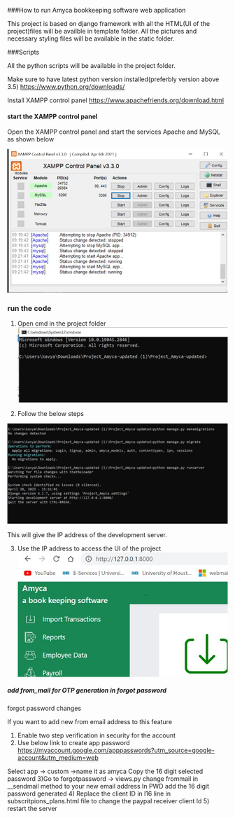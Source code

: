 ###How to run Amyca bookkeeping software web application

This project is based on django framework with all the HTML(UI of the project)files will be availble in template folder.
All the pictures and necessary styling files will be available in the static folder.

###Scripts

All the python scripts will be available in the project folder.


Make sure to have latest python version installed(preferbly version above 3.5)
https://www.python.org/downloads/

Install XAMPP control panel
https://www.apachefriends.org/download.html
#### start the XAMPP control panel

Open the XAMPP control panel and start the services Apache and MySQL as shown below

![Referenceimage](/xampp.JPG)

### run the code

1) Open cmd in the project folder
![Referenceimage](/pic1.JPG)

2)  Follow the below steps 

![Referenceimage](/pic2.JPG)

This will give the IP address of the development server.

3) Use the IP address to access the UI of the project
![Referenceimage](/pic3.JPG)


##### add from_mail for OTP generation in forgot password
forgot password changes

If you want to add new from email address to this feature 
1) Enable two step verification in security for the account
2) Use below link to create app password
https://myaccount.google.com/apppasswords?utm_source=google-account&utm_medium=web

Select app -> custom ->name it as amyca 
Copy the 16 digit selected password
3)Go to forgotpassword -> views.py 
change frommail in __sendmail method to your new email address
In PWD add the 16 digit password generated 
4) Replace the client ID in l16 line in subscritpions_plans.html file to change the paypal receiver client Id
5) restart the server 



